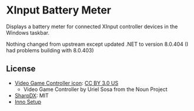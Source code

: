 ﻿# XInput Battery Meter

Displays a battery meter for connected XInput controller devices in the Windows taskbar.

Nothing changed from upstream except updated .NET to version 8.0.404 (I had problems building with 8.0.403)

## License

- [Video Game Controller icon](https://thenounproject.com/term/video-game-controller/8357/): [CC BY 3.0 US](https://creativecommons.org/licenses/by/3.0/us/)
  - Video Game Controller by Uriel Sosa from the Noun Project
- [SharpDX](http://sharpdx.org/License.txt): MIT
- [Inno Setup](https://jrsoftware.org/files/is/license.txt)
